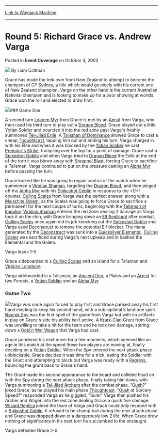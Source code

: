 
---
[Link to Wayback Machine](https://web.archive.org/web/20211026131418/https://magic.wizards.com/en/articles/archive/event-coverage/round-5-richard-grace-vs-andrew-varga-2003-10-04)

[_metadata_:author]:- "Liam Coltman"
[_metadata_:description]:- "Grace has made the trek over from New Zealand to attempt to become the champion of GP Sydney, a title which would go nicely with his current one of New Zealand champion. Varga on the other hand is the current Australian National champion and is looking to make up for a poor showing at worlds. Grace won the roll and elected to draw first.Game OneA second turn Leaden Myr from"
[_metadata_:generator]:- "Drupal 7 (http://drupal.org)"
[_metadata_:node]:- "787646"
[_metadata_:publish_date]:- "2003-10-04"
[_metadata_:source]:- "div-main-content"
[_metadata_:title]:- "Round 5: Richard Grace vs. Andrew Varga"
[_metadata_:wayback_capture_timestamp]:- "2021-10-26 13:14:18"
[_metadata_:wayback_raw_url]:- "https://web.archive.org/web/20211026131418id_/https://magic.wizards.com/en/articles/archive/event-coverage/round-5-richard-grace-vs-andrew-varga-2003-10-04"
[_metadata_:wayback_url]:- "https://magic.wizards.com/en/articles/archive/event-coverage/round-5-richard-grace-vs-andrew-varga-2003-10-04"
---


Round 5: Richard Grace vs. Andrew Varga
=======================================



 Posted in **Event Coverage**
 on October 4, 2003 






![](https://media.magic.wizards.com/styles/auth_small/public/generic-avatar-150_0.png)
By Liam Coltman











Grace has made the trek over from New Zealand to attempt to become the champion of GP Sydney, a title which would go nicely with his current one of New Zealand champion. Varga on the other hand is the current Australian National champion and is looking to make up for a poor showing at worlds. Grace won the roll and elected to draw first.

![](https://media.magic.wizards.com/image_legacy_migration/sideboard/images/gpsyd03/a979.jpg)### Game One

A second turn [Leaden Myr](https://gatherer.wizards.com/Pages/Card/Details.aspx?name=Leaden+Myr) from Grace is met by an [Annul](https://gatherer.wizards.com/Pages/Card/Details.aspx?name=Annul) from Varga, who then used his third turn to play out a [Dragon Blood](https://gatherer.wizards.com/Pages/Card/Details.aspx?name=Dragon+Blood). Grace played out a little [Yotian Soldier](https://gatherer.wizards.com/Pages/Card/Details.aspx?name=Yotian+Soldier) and pounded it into the red zone past Varga's freshly summoned [Tel-Jilad Exile](https://gatherer.wizards.com/Pages/Card/Details.aspx?name=Tel-Jilad+Exile). A [Talisman of Dominance](https://gatherer.wizards.com/Pages/Card/Details.aspx?name=Talisman+of+Dominance) allowed Grace to cast a cheap [Thoughtcast](https://gatherer.wizards.com/Pages/Card/Details.aspx?name=Thoughtcast), tapping him out and ending his turn. Varga charged in with his Elite and when it was blocked by the [Yotian Soldier](https://gatherer.wizards.com/Pages/Card/Details.aspx?name=Yotian+Soldier) he cast [Predator's Strike](https://gatherer.wizards.com/Pages/Card/Details.aspx?name=Predator%27s+Strike), trampling over the top for a point of damage. Grace cast a [Spikeshot Goblin](https://gatherer.wizards.com/Pages/Card/Details.aspx?name=Spikeshot+Goblin) and when Varga tried to [Dragon Blood](https://gatherer.wizards.com/Pages/Card/Details.aspx?name=Dragon+Blood) the Exile at the end of the turn it was blown away with [Shrapnel Blast](https://gatherer.wizards.com/Pages/Card/Details.aspx?name=Shrapnel+Blast), forcing Grace to sacrifice a Talisman. Varga continued to put on the pressure casting an [Alpha Myr](https://gatherer.wizards.com/Pages/Card/Details.aspx?name=Alpha+Myr) before passing the turn. 

Grace looked like he was going to regain control of the match when he summoned a [Viridian Shaman](https://gatherer.wizards.com/Pages/Card/Details.aspx?name=Viridian+Shaman), targeting the [Dragon Blood](https://gatherer.wizards.com/Pages/Card/Details.aspx?name=Dragon+Blood), and then pinged off the [Alpha Myr](https://gatherer.wizards.com/Pages/Card/Details.aspx?name=Alpha+Myr) with his [Spikeshot Goblin](https://gatherer.wizards.com/Pages/Card/Details.aspx?name=Spikeshot+Goblin) in response to the +1/+1 counter. [Culling Scales](https://gatherer.wizards.com/Pages/Card/Details.aspx?name=Culling+Scales) from Varga was the perfect answer, along with a [Malachite Golem](https://gatherer.wizards.com/Pages/Card/Details.aspx?name=Malachite+Golem), as the Scales was going to force Grace to sacrifice a permanent for the next couple of turns, beginning with the [Talisman of Impulse](https://gatherer.wizards.com/Pages/Card/Details.aspx?name=Talisman+of+Impulse). [Viridian Shaman](https://gatherer.wizards.com/Pages/Card/Details.aspx?name=Viridian+Shaman) entered the red zone dealing 2 damage as Varga took it on the chin, with Grace bringing down an [Elf Replicant](https://gatherer.wizards.com/Pages/Card/Details.aspx?name=Elf+Replicant) after combat. [Culling Scales](https://gatherer.wizards.com/Pages/Card/Details.aspx?name=Culling+Scales) once again did its job knocking out the [Spikeshot Goblin](https://gatherer.wizards.com/Pages/Card/Details.aspx?name=Spikeshot+Goblin) and Varga used [Deconstruct](https://gatherer.wizards.com/Pages/Card/Details.aspx?name=Deconstruct) to remove the potential Elf blocker. The mana generated by the [Deconstruct](https://gatherer.wizards.com/Pages/Card/Details.aspx?name=Deconstruct) was sunk into a [Quicksilver Elemental](https://gatherer.wizards.com/Pages/Card/Details.aspx?name=Quicksilver+Elemental). [Culling Scales](https://gatherer.wizards.com/Pages/Card/Details.aspx?name=Culling+Scales) was sacrificed during Varga's next upkeep and in bashed the Elemental and the Golem.

Varga leads 1-0

Grace sideboarded in a [Culling Scales](https://gatherer.wizards.com/Pages/Card/Details.aspx?name=Culling+Scales) and an Island for a Talisman and [Viridian Longbow](https://gatherer.wizards.com/Pages/Card/Details.aspx?name=Viridian+Longbow).

Varga sideboarded in a Talisman, an [Ancient Den](https://gatherer.wizards.com/Pages/Card/Details.aspx?name=Ancient+Den), a Plains and an [Arrest](https://gatherer.wizards.com/Pages/Card/Details.aspx?name=Arrest) for two Forests, a [Yotian Soldier](https://gatherer.wizards.com/Pages/Card/Details.aspx?name=Yotian+Soldier) and an [Alpha Myr](https://gatherer.wizards.com/Pages/Card/Details.aspx?name=Alpha+Myr).

### Game Two

![](https://media.magic.wizards.com/image_legacy_migration/sideboard/images/gpsyd03/a980.jpg)Varga was once again forced to play first and Grace parised away his first hand electing to keep his second hand, with a sub-optimal 5 land one spell. [Neurok Spy](https://gatherer.wizards.com/Pages/Card/Details.aspx?name=Neurok+Spy) was the first spell of the game from Varga but with no artifacts in play on Grace's side his ability isn't active. A [Krark-Clan Grunt](https://gatherer.wizards.com/Pages/Card/Details.aspx?name=Krark-Clan+Grunt) from Grace was unwilling to take a hit for the team and he took two damage, staring down a [Goblin War Wagon](https://gatherer.wizards.com/Pages/Card/Details.aspx?name=Goblin+War+Wagon) that Varga had cast.

Grace pondered his next move for a few moments, which seemed like an age in this match at the speed these two players are moving at, finally deciding on a [Yotian Soldier](https://gatherer.wizards.com/Pages/Card/Details.aspx?name=Yotian+Soldier). When the Spy entered the next attack phase unblockable, Grace decided it was time for a trick, eating the Soldier with the Grunt and attempting to block but Varga was ready with a [Regress](https://gatherer.wizards.com/Pages/Card/Details.aspx?name=Regress), bouncing the grunt back to Grace's hand. 

The Grunt made his second appearance to the board and collided head on with the Spy during the next attack phase, finally taking him down, with Varga summoning a [Tal-Jilad Archers](https://gatherer.wizards.com/Pages/Card/Details.aspx?name=Tal-Jilad+Archers) after the combat phase. "[Gush](https://gatherer.wizards.com/Pages/Card/Details.aspx?name=Gush)?" joked Grace, as he played his main phase [Thoughtcast](https://gatherer.wizards.com/Pages/Card/Details.aspx?name=Thoughtcast), "[Gush](https://gatherer.wizards.com/Pages/Card/Details.aspx?name=Gush) at Sorcery Speed?" responded Varga as he giggled, "Sure!" Varga then pushed his Archer and Wagon into the red zone dealing Grace a quick five damage. [Wizard Replica](https://gatherer.wizards.com/Pages/Card/Details.aspx?name=Wizard+Replica) joined the team of Varga and Grace could only respond with a [Spikeshot Goblin](https://gatherer.wizards.com/Pages/Card/Details.aspx?name=Spikeshot+Goblin). It refused to be chump bait during the next attack phase and Grace was dropped down to a dangerously low 2 life. When Grace drew nothing of significance in his next turn he succumbed to the onslaught.

Varga defeated Grace 2-0







